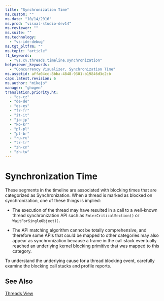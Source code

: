 ```yaml
---
title: "Synchronization Time"
ms.custom: ""
ms.date: "10/14/2016"
ms.prod: "visual-studio-dev14"
ms.reviewer: ""
ms.suite: ""
ms.technology: 
  - "vs-ide-debug"
ms.tgt_pltfrm: ""
ms.topic: "article"
f1_keywords: 
  - "vs.cv.threads.timeline.synchronization"
helpviewer_keywords: 
  - "Concurrency Visualizer, Synchronization Time"
ms.assetid: affa04cc-8bba-4848-9301-b19846d3c2cb
caps.latest.revision: 6
ms.author: "mikejo"
manager: "ghogen"
translation.priority.ht: 
  - "cs-cz"
  - "de-de"
  - "es-es"
  - "fr-fr"
  - "it-it"
  - "ja-jp"
  - "ko-kr"
  - "pl-pl"
  - "pt-br"
  - "ru-ru"
  - "tr-tr"
  - "zh-cn"
  - "zh-tw"
---
```

# Synchronization Time
These segments in the timeline are associated with blocking times that are categorized as Synchronization. When a thread is marked as blocked on synchronization, one of these things is implied:  
  
-   The execution of the thread may have resulted in a call to a well-known thread synchronization API such as `EnterCriticalSection()` or `WaitForSingleObject()`.  
  
-   The API matching algorithm cannot be totally comprehensive, and therefore some APIs that could be mapped to other categories may also appear as synchronization because a frame in the call stack eventually reached an underlying kernel blocking primitive that was mapped to this category.  
  
 To understand the underlying cause for a thread blocking event, carefully examine the blocking call stacks and profile reports.  
  
## See Also  
 [Threads View](../profiling/threads-view--parallel-performance-.md)